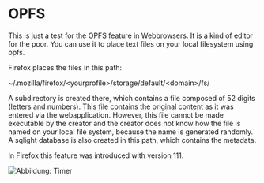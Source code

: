 # OPFS
This is just a test for the OPFS feature in Webbrowsers.
It is a kind of editor for the poor. 
You can use it to place text files on your local filesystem using opfs.

Firefox places the files in this path:

~/.mozilla/firefox/\<yourprofile\>/storage/default/\<domain\>/fs/

A subdirectory is created there, which contains a file composed of 52 digits (letters and numbers).
This file contains the original content as it was entered via the webapplication.
However, this file cannot be made executable by the creator and the creator does not know how the file is
named on your local file system, because the name is generated randomly.
A sqlight database is also created in this path, which contains the metadata.

In Firefox this feature was introduced with version 111.

![Abbildung: Timer](https://github.com/wariasar/opfs/screenshot.png)

